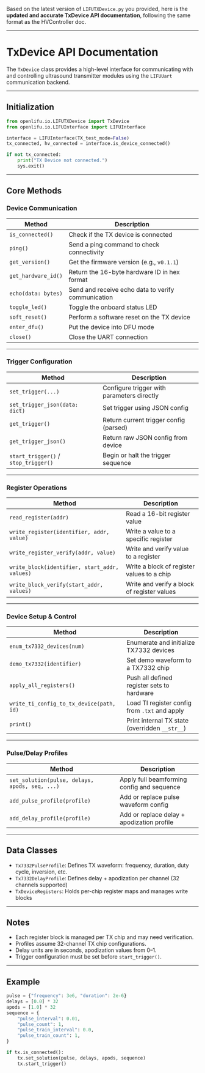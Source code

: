 Based on the latest version of `LIFUTXDevice.py` you provided, here is the
**updated and accurate TxDevice API documentation**, following the same format
as the HVController doc.

---

# TxDevice API Documentation

The `TxDevice` class provides a high-level interface for communicating with and
controlling ultrasound transmitter modules using the `LIFUUart` communication
backend.

---

## Initialization

```python
from openlifu.io.LIFUTXDevice import TxDevice
from openlifu.io.LIFUInterface import LIFUInterface

interface = LIFUInterface(TX_test_mode=False)
tx_connected, hv_connected = interface.is_device_connected()

if not tx_connected:
    print("TX Device not connected.")
    sys.exit()
```

---

## Core Methods

### Device Communication

| Method              | Description                                        |
| ------------------- | -------------------------------------------------- |
| `is_connected()`    | Check if the TX device is connected                |
| `ping()`            | Send a ping command to check connectivity          |
| `get_version()`     | Get the firmware version (e.g., `v0.1.1`)          |
| `get_hardware_id()` | Return the 16-byte hardware ID in hex format       |
| `echo(data: bytes)` | Send and receive echo data to verify communication |
| `toggle_led()`      | Toggle the onboard status LED                      |
| `soft_reset()`      | Perform a software reset on the TX device          |
| `enter_dfu()`       | Put the device into DFU mode                       |
| `close()`           | Close the UART connection                          |

---

### Trigger Configuration

| Method                               | Description                                |
| ------------------------------------ | ------------------------------------------ |
| `set_trigger(...)`                   | Configure trigger with parameters directly |
| `set_trigger_json(data: dict)`       | Set trigger using JSON config              |
| `get_trigger()`                      | Return current trigger config (parsed)     |
| `get_trigger_json()`                 | Return raw JSON config from device         |
| `start_trigger()` / `stop_trigger()` | Begin or halt the trigger sequence         |

---

### Register Operations

| Method                                        | Description                                 |
| --------------------------------------------- | ------------------------------------------- |
| `read_register(addr)`                         | Read a 16-bit register value                |
| `write_register(identifier, addr, value)`     | Write a value to a specific register        |
| `write_register_verify(addr, value)`          | Write and verify value to a register        |
| `write_block(identifier, start_addr, values)` | Write a block of register values to a chip  |
| `write_block_verify(start_addr, values)`      | Write and verify a block of register values |

---

### Device Setup & Control

| Method                                   | Description                                    |
| ---------------------------------------- | ---------------------------------------------- |
| `enum_tx7332_devices(num)`               | Enumerate and initialize TX7332 devices        |
| `demo_tx7332(identifier)`                | Set demo waveform to a TX7332 chip             |
| `apply_all_registers()`                  | Push all defined register sets to hardware     |
| `write_ti_config_to_tx_device(path, id)` | Load TI register config from `.txt` and apply  |
| `print()`                                | Print internal TX state (overridden `__str__`) |

---

### Pulse/Delay Profiles

| Method                                         | Description                                |
| ---------------------------------------------- | ------------------------------------------ |
| `set_solution(pulse, delays, apods, seq, ...)` | Apply full beamforming config and sequence |
| `add_pulse_profile(profile)`                   | Add or replace pulse waveform config       |
| `add_delay_profile(profile)`                   | Add or replace delay + apodization profile |

---

## Data Classes

- `Tx7332PulseProfile`: Defines TX waveform: frequency, duration, duty cycle,
  inversion, etc.
- `Tx7332DelayProfile`: Defines delay + apodization per channel (32 channels
  supported)
- `TxDeviceRegisters`: Holds per-chip register maps and manages write blocks

---

## Notes

- Each register block is managed per TX chip and may need verification.
- Profiles assume 32-channel TX chip configurations.
- Delay units are in seconds, apodization values from 0–1.
- Trigger configuration must be set before `start_trigger()`.

---

## Example

```python
pulse = {"frequency": 3e6, "duration": 2e-6}
delays = [0.0] * 32
apods = [1.0] * 32
sequence = {
    "pulse_interval": 0.01,
    "pulse_count": 1,
    "pulse_train_interval": 0.0,
    "pulse_train_count": 1,
}

if tx.is_connected():
    tx.set_solution(pulse, delays, apods, sequence)
    tx.start_trigger()
```
